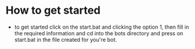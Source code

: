 # How to get started
- to get started click on the start.bat and clicking the option 1, then fill in the required information and cd into the bots directory and press on start.bat in the file created for you're bot.